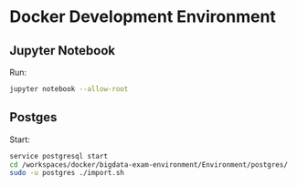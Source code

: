 # Docker Development Environment


## Jupyter Notebook

Run:
```bash
jupyter notebook --allow-root
```

## Postges

Start:
```bash
service postgresql start
cd /workspaces/docker/bigdata-exam-environment/Environment/postgres/
sudo -u postgres ./import.sh
```